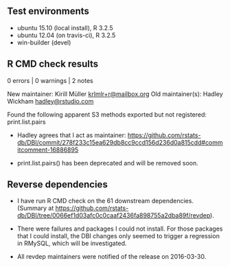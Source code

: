 ## Test environments
* ubuntu 15.10 (local install), R 3.2.5
* ubuntu 12.04 (on travis-ci), R 3.2.5
* win-builder (devel)

## R CMD check results

0 errors | 0 warnings | 2 notes

New maintainer:
  Kirill Müller <krlmlr+r@mailbox.org>
Old maintainer(s):
  Hadley Wickham <hadley@rstudio.com>


Found the following apparent S3 methods exported but not registered:
  print.list.pairs

- Hadley agrees that I act as maintainer: https://github.com/rstats-db/DBI/commit/278f233c15ea629db8cc9ccd156d236d0a815cdd#commitcomment-16886895

- print.list.pairs() has been deprecated and will be removed soon.


## Reverse dependencies

* I have run R CMD check on the 61 downstream dependencies.
  (Summary at https://github.com/rstats-db/DBI/tree/0066ef1d03afc0c0caaf2436fa898755a2dba89f/revdep). 
  
* There were failures and packages I could not install. For those packages that I could install, the DBI changes only seemed to trigger a regression in RMySQL, which will be investigated.

* All revdep maintainers were notified of the release on 2016-03-30.
